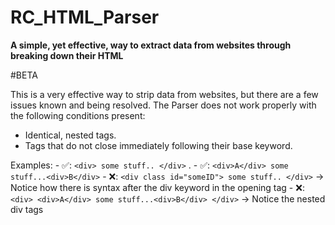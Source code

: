 # RC_HTML_Parser
**A simple, yet effective, way to extract data from websites through breaking down their HTML**

#BETA

This is a very effective way to strip data from websites, but there are a few issues known and being resolved. The Parser does not work properly with the following conditions present:
 - Identical, nested tags.
 - Tags that do not close immediately following their base keyword.
 
 Examples: 
    -     ✅: `<div> some stuff.. </div>` .
    -     ✅: `<div>A</div> some stuff...<div>B</div>`
    -     ❌: `<div class id="someID"> some stuff.. </div>` -> Notice how there is syntax after the div keyword in the opening tag
    -     ❌: `<div> <div>A</div> some stuff...<div>B</div> </div>` -> Notice the nested div tags

